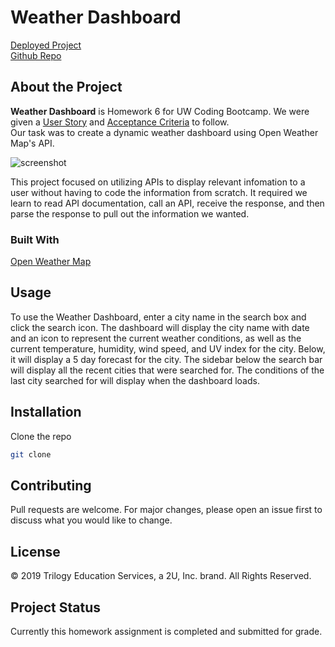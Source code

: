 # Weather Dashboard

[Deployed Project]()  
[Github Repo]()

## About the Project

**Weather Dashboard** is Homework 6 for UW Coding Bootcamp. We were given a [User Story](https://uwa.bootcampcontent.com/UWA-Bootcamp/uw-sea-fsf-pt-08-2020-u-c/blob/master/class-content/06-Server-Side-APIs/02-Homework/README.md#user-story) and [Acceptance Criteria](https://uwa.bootcampcontent.com/UWA-Bootcamp/uw-sea-fsf-pt-08-2020-u-c/blob/master/class-content/06-Server-Side-APIs/02-Homework/README.md#acceptance-criteria) to follow.  
Our task was to create a dynamic weather dashboard using Open Weather Map's API.

![screenshot]()

This project focused on utilizing APIs to display relevant infomation to a user without having to code the information from scratch. It required we learn to read API documentation, call an API, receive the response, and then parse the response to pull out the information we wanted.

### Built With

[Open Weather Map](https://openweathermap.org/api)

## Usage

To use the Weather Dashboard, enter a city name in the search box and click the search icon. The dashboard will display the city name with date and an icon to represent the current weather conditions, as well as the current temperature, humidity, wind speed, and UV index for the city. Below, it will display a 5 day forecast for the city. The sidebar below the search bar will display all the recent cities that were searched for. The conditions of the last city searched for will display when the dashboard loads.

## Installation

Clone the repo

<!--enter ssh key after "clone-->

```bash
git clone
```

## Contributing

Pull requests are welcome. For major changes, please open an issue first to discuss what you would like to change.

## License

© 2019 Trilogy Education Services, a 2U, Inc. brand.
All Rights Reserved.

## Project Status

Currently this homework assignment is completed and submitted for grade.
